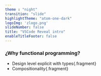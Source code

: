 ```yaml
---
theme : "night"
transition: "slide"
highlightTheme: "atom-one-dark"
logoImg: 'zlogo.png'
slideNumber: false
title: "VSCode Reveal intro"
enableTitleFooter: false
---
```


### ¿Why functional programming?
- Design level explicit with types{.fragment}
- Compositionality{.fragment}

